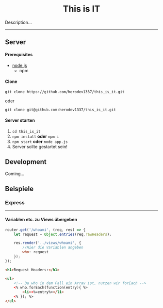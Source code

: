 <h1 align="center">This is IT</h1>

Description...

---



## Server

#### Prerequisites

- [node.js](https://nodejs.org/en/)
  - npm



#### Clone

`git clone https://github.com/herodev1337/this_is_it.git`

oder

`git clone git@github.com:herodev1337/this_is_it.git`



#### Server starten

1. `cd this_is_it`
2. `npm install` **oder** `npm i`
3. `npm start` **oder** `node app.js`
4. Server sollte gestartet sein!



## Development

Coming...



## Beispiele

### Express

---

#### Variablen etc. zu Views übergeben



```js
router.get('/whoami', (req, res) => {
    let request = Object.entries(req.rawHeaders);

    res.render('../views/whoami', {
        //Hier die Variablen angeben
        who: request
    });
});
```



```html
<h1>Request Headers:</h1>

<ul>
    <!-- Da who in dem Fall ein Array ist, nutzen wir forEach -->
    <% who.forEach(function(entry){ %>
    	<li><%=entry%></li>
    <% }); %>
</ul>
```

